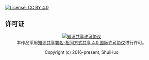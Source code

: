 [![License: CC BY 4.0](https://img.shields.io/badge/License-CC%20BY%20SA%204.0-lightgrey.svg?style=flat-square)](https://creativecommons.org/licenses/by/4.0/)

## 许可证

<div align="center">
  <div><a rel="license" href="http://creativecommons.org/licenses/by-sa/4.0/"><img alt="知识共享许可协议" style="border-width:0" src="https://i.creativecommons.org/l/by-sa/4.0/88x31.png" /></a><br />本作品采用<a rel="license" href="http://creativecommons.org/licenses/by-sa/4.0/">知识共享署名-相同方式共享 4.0 国际许可协议</a>进行许可。</div>
  <p>Copyright (c) 2016-present, ShuiHuo</p>
</div>
